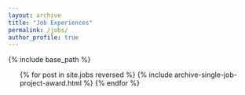 ```yaml
---
layout: archive
title: "Job Experiences"
permalink: /jobs/
author_profile: true
---
```

{% include base_path %}

<link rel="stylesheet" type="text/css" href="/assets/css/mystyle.css">
<link rel="stylesheet" href="https://cdnjs.cloudflare.com/ajax/libs/font-awesome/4.7.0/css/font-awesome.min.css">

<div class="{{ include.type | default: "list" }}__item">
  <article class="archive__item" itemscope itemtype="http://schema.org/CreativeWork">
    <div class="resume-box">
      <ul>
        {% for post in site.jobs reversed %}
          {% include archive-single-job-project-award.html %}
        {% endfor %}
      </ul>
    </div>
  </article>
</div>

<script>
  document.querySelectorAll('.resume-box .clickableicon').forEach(function(icon) {
    icon.addEventListener('click', function() {
      // let li = this.closest('li');
      let li = icon.parentNode;
      li.classList.toggle('collapsed'); // Toggle collapsed class on the li element
    });
  });
</script>
